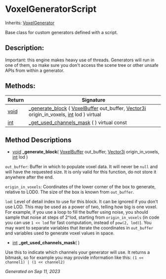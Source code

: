 # VoxelGeneratorScript

Inherits: [VoxelGenerator](VoxelGenerator.md)

Base class for custom generators defined with a script.

## Description: 

Important: this engine makes heavy use of threads. Generators will run in one of them, so make sure you don't access the scene tree or other unsafe APIs from within a generator.

## Methods: 


Return                                                                | Signature                                                                                                                                                                                                                                                             
--------------------------------------------------------------------- | ----------------------------------------------------------------------------------------------------------------------------------------------------------------------------------------------------------------------------------------------------------------------
[void](#)                                                             | [_generate_block](#i__generate_block) ( [VoxelBuffer](VoxelBuffer.md) out_buffer, [Vector3i](https://docs.godotengine.org/en/stable/classes/class_vector3i.html) origin_in_voxels, [int](https://docs.godotengine.org/en/stable/classes/class_int.html) lod ) virtual 
[int](https://docs.godotengine.org/en/stable/classes/class_int.html)  | [_get_used_channels_mask](#i__get_used_channels_mask) ( ) virtual const                                                                                                                                                                                               
<p></p>

## Method Descriptions

- [void](#)<span id="i__generate_block"></span> **_generate_block**( [VoxelBuffer](VoxelBuffer.md) out_buffer, [Vector3i](https://docs.godotengine.org/en/stable/classes/class_vector3i.html) origin_in_voxels, [int](https://docs.godotengine.org/en/stable/classes/class_int.html) lod ) 

`out_buffer`: Buffer in which to populate voxel data. It will never be `null` and will have the requested size. It is only valid for this function, do not store it anywhere after the end.

`origin_in_voxels`: Coordinates of the lower corner of the box to generate, relative to LOD0. The size of the box is known from `out_buffer`.

`lod`: Level of detail index to use for this block. It can be ignored if you don't use LOD. This may be used as a power of two, telling how big is one voxel. For example, if you use a loop to fill the buffer using noise, you should sample that noise at steps of 2^lod, starting from `origin_in_voxels` (in code you can use `1 << lod` for fast computation, instead of `pow(2, lod)`). You may want to separate variables that iterate the coordinates in `out_buffer` and variables used to generate voxel values in space.

- [int](https://docs.godotengine.org/en/stable/classes/class_int.html)<span id="i__get_used_channels_mask"></span> **_get_used_channels_mask**( ) 

Use this to indicate which channels your generator will use. It returns a bitmask, so for example you may provide information like this: `(1 << channel1) | (1 << channel2)`

_Generated on Sep 11, 2023_
